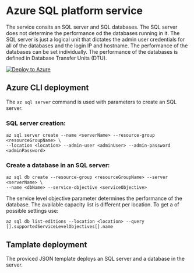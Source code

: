 # Azure SQL platform service

The service consits an SQL server and SQL databases. The SQL server does not determine the performance od the databases running in it. The SQL server is just a logical unit that dictates the admin user credentials for all of the databases and the login IP and hostname. The performance of the databases can be set individually. The performance of the databases is defined in Database Transfer Units (DTU).

[![Deploy to Azure](http://azuredeploy.net/deploybutton.png)](https://portal.azure.com/#create/Microsoft.Template/uri/https%3A%2F%2Fraw.githubusercontent.com%2FCloudDirect%2FARMLab%2Fmaster%2Ftemplates%2FazureBackupVault%2Fazuredeploy.json)

## Azure CLI deployment

The `az sql server` command is used with parameters to create an SQL server.

### SQL server creation:

```
az sql server create --name <serverName> --resource-group <resourceGroupName> \
--location <location> --admin-user <adminUser> --admin-password <adminPassword>
```

### Create a database in an SQL server:

```
az sql db create --resource-group <resourceGroupName> --server <serverName> \
--name <dbName> --service-objective <serviceObjective>
```

The service level objective parameter determines the performance of the database. The available capacity list is different per location. To get a of possible settings use:

```
az sql db list-editions --location <location> --query [].supportedServiceLevelObjectives[].name
```

## Tamplate deployment

The proviced JSON template deploys an SQL server and a database in the server.